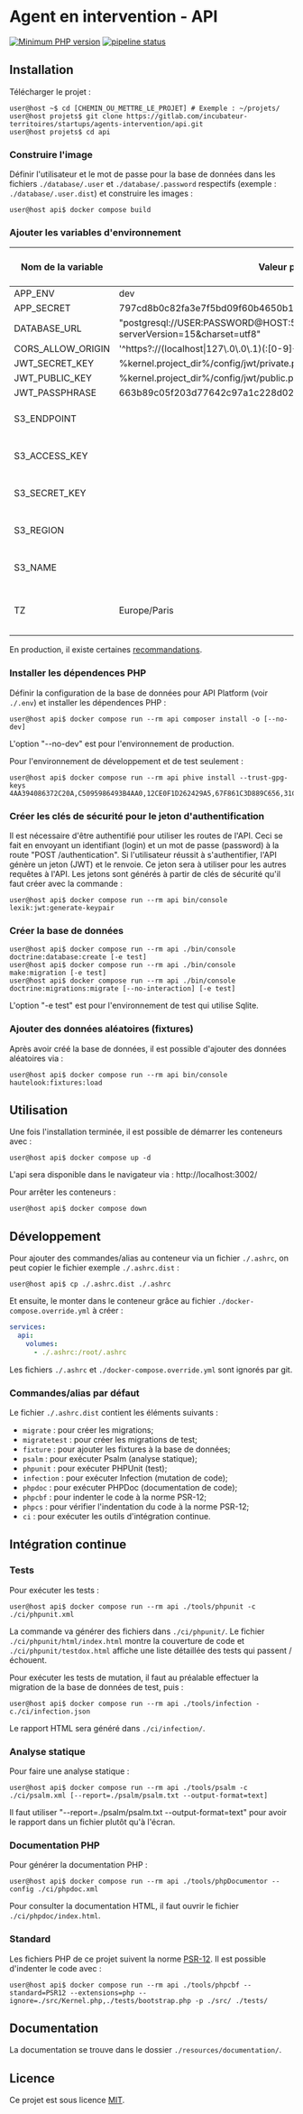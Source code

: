 # Agent en intervention - API

[![Minimum PHP version](https://img.shields.io/badge/php-%3E%3D8.2-%23777BB4?logo=php&style=flat)](https://www.php.net/)
[![pipeline status](https://gitlab.com/incubateur-territoires/startups/agents-intervention/api/badges/main/pipeline.svg)](https://gitlab.com/incubateur-territoires/startups/agents-intervention/api/-/commits/main)

## Installation

Télécharger le projet :

```shellsession
user@host ~$ cd [CHEMIN_OU_METTRE_LE_PROJET] # Exemple : ~/projets/
user@host projets$ git clone https://gitlab.com/incubateur-territoires/startups/agents-intervention/api.git
user@host projets$ cd api
```

### Construire l'image

Définir l'utilisateur et le mot de passe pour la base de données dans les fichiers
`./database/.user` et `./database/.password` respectifs (exemple : `./database/.user.dist`)
et construire les images :

```shellsession
user@host api$ docker compose build
```

### Ajouter les variables d'environnement

| Nom de la variable | Valeur par défaut                                                        | Exemple de valeur                                                   | Présente dans le fichier | Documentation                                                                                                                                              |
| ------------------ | ------------------------------------------------------------------------ | ------------------------------------------------------------------- | ------------------------ | ---------------------------------------------------------------------------------------------------------------------------------------------------------- |
| APP_ENV            | dev                                                                      | dev / prod / test                                                   | ./.env                   | [doc](https://symfony.com/doc/current/configuration.html#configuration-environments)                                                                       |
| APP_SECRET         | 797cd8b0c82fa3e7f5bd09f60b4650b1                                         | 797cd8b0c82fa3e7f5bd09f60b4650b1                                    | ./.env                   | [doc](https://symfony.com/doc/current/reference/configuration/framework.html#secret) [secrets](https://symfony.com/doc/current/configuration/secrets.html) |
| DATABASE_URL       | "postgresql://USER:PASSWORD@HOST:5432/api?serverVersion=15&charset=utf8" | "postgresql://root:root@api:5432/api?serverVersion=15&charset=utf8" | ./.env                   |                                                                                                                                                            |
| CORS_ALLOW_ORIGIN  | '^https?://(localhost\|127\\.0\\.0\\.1)(:[0-9]+)?$'                      | '^https?://(localhost\|127\\.0\\.0\\.1)(:[0-9]+)?$'                 | ./.env                   |                                                                                                                                                            |
| JWT_SECRET_KEY     | %kernel.project_dir%/config/jwt/private.pem                              | %kernel.project_dir%/config/jwt/private.pem                         | ./.env                   |                                                                                                                                                            |
| JWT_PUBLIC_KEY     | %kernel.project_dir%/config/jwt/public.pem                               | %kernel.project_dir%/config/jwt/public.pem                          | ./.env                   |                                                                                                                                                            |
| JWT_PASSPHRASE     | 663b89c05f203d77642c97a1c228d02ff90b31b904629bbaccfb96985b981b36         | 663b89c05f203d77642c97a1c228d02ff90b31b904629bbaccfb96985b981b36    | ./.env                   |                                                                                                                                                            |
| S3_ENDPOINT        |                                                                          | http://192.168.1.2:3003                                             | ./.env                   | L'adresse du serveur S3/Minio.                                                                                                                             |
| S3_ACCESS_KEY      |                                                                          | 00000000000000000000                                                | ./.env                   | La clé d'accès du serveur S3/Minio.                                                                                                                        |
| S3_SECRET_KEY      |                                                                          | 00000000-0000-0000-0000-000000000000                                | ./.env                   | La clé secrète du serveur S3/Minio.                                                                                                                        |
| S3_REGION          |                                                                          | fr-par                                                              | ./.env                   | La région du serveur S3/Minio.                                                                                                                             |
| S3_NAME            |                                                                          | aei                                                                 | ./.env                   | Le bucket du serveur S3/Minio.                                                                                                                             |
| TZ                 | Europe/Paris                                                             | Europe/Paris                                                        | ./.env                   | Nécessaire pour définir le fuseau horaire du conteneur.                                                                                                    |

En production, il existe certaines [recommandations](https://symfony.com/doc/current/configuration.html#configuring-environment-variables-in-production).

### Installer les dépendences PHP

Définir la configuration de la base de données pour API Platform (voir `./.env`)
et installer les dépendences PHP :

```shellsession
user@host api$ docker compose run --rm api composer install -o [--no-dev]
```

L'option "--no-dev" est pour l'environnement de production.

Pour l'environnement de développement et de test seulement :

```shellsession
user@host api$ docker compose run --rm api phive install --trust-gpg-keys 4AA394086372C20A,C5095986493B4AA0,12CE0F1D262429A5,67F861C3D889C656,31C7E470E2138192
```

### Créer les clés de sécurité pour le jeton d'authentification

Il est nécessaire d'être authentifié pour utiliser les routes de l'API.
Ceci se fait en envoyant un identifiant (login) et un mot de passe (password) à la route "POST /authentication".
Si l'utilisateur réussit à s'authentifier, l'API génère un jeton (JWT) et le renvoie.
Ce jeton sera à utiliser pour les autres requêtes à l'API.
Les jetons sont générés à partir de clés de sécurité qu'il faut créer avec la commande :

```shellsession
user@host api$ docker compose run --rm api bin/console lexik:jwt:generate-keypair
```

### Créer la base de données

```shellsession
user@host api$ docker compose run --rm api ./bin/console doctrine:database:create [-e test]
user@host api$ docker compose run --rm api ./bin/console make:migration [-e test]
user@host api$ docker compose run --rm api ./bin/console doctrine:migrations:migrate [--no-interaction] [-e test]
```

L'option "-e test" est pour l'environnement de test qui utilise Sqlite.

### Ajouter des données aléatoires (fixtures)

Après avoir créé la base de données, il est possible d'ajouter des données aléatoires via :

```shellsession
user@host api$ docker compose run --rm api bin/console hautelook:fixtures:load
```

## Utilisation

Une fois l'installation terminée, il est possible de démarrer les conteneurs avec :

```shellsession
user@host api$ docker compose up -d
```

L'api sera disponible dans le navigateur via : http://localhost:3002/

Pour arrêter les conteneurs :

```shellsession
user@host api$ docker compose down
```

## Développement

Pour ajouter des commandes/alias au conteneur via un fichier `./.ashrc`,
on peut copier le fichier exemple `./.ashrc.dist` :

```shellsession
user@host api$ cp ./.ashrc.dist ./.ashrc
```

Et ensuite, le monter dans le conteneur grâce au fichier `./docker-compose.override.yml`
à créer :

```yaml
services:
  api:
    volumes:
      - ./.ashrc:/root/.ashrc
```

Les fichiers `./.ashrc` et `./docker-compose.override.yml` sont ignorés par git.

### Commandes/alias par défaut

Le fichier `./.ashrc.dist` contient les éléments suivants :

- `migrate` : pour créer les migrations;
- `migratetest` : pour créer les migrations de test;
- `fixture` : pour ajouter les fixtures à la base de données;
- `psalm` : pour exécuter Psalm (analyse statique);
- `phpunit` : pour exécuter PHPUnit (test);
- `infection` : pour exécuter Infection (mutation de code);
- `phpdoc` : pour exécuter PHPDoc (documentation de code);
- `phpcbf` : pour indenter le code à la norme PSR-12;
- `phpcs` : pour vérifier l'indentation du code à la norme PSR-12;
- `ci` : pour exécuter les outils d'intégration continue.

## Intégration continue

### Tests

Pour exécuter les tests :

```shellsession
user@host api$ docker compose run --rm api ./tools/phpunit -c ./ci/phpunit.xml
```

La commande va générer des fichiers dans `./ci/phpunit/`.
Le fichier `./ci/phpunit/html/index.html` montre la couverture de code
et `./ci/phpunit/testdox.html` affiche une liste détaillée des tests qui passent / échouent.

Pour exécuter les tests de mutation,
il faut au préalable effectuer la migration de la base de données de test, puis :

```shellsession
user@host api$ docker compose run --rm api ./tools/infection -c./ci/infection.json
```

Le rapport HTML sera généré dans `./ci/infection/`.

### Analyse statique

Pour faire une analyse statique :

```shellsession
user@host api$ docker compose run --rm api ./tools/psalm -c ./ci/psalm.xml [--report=./psalm/psalm.txt --output-format=text]
```

Il faut utiliser "--report=./psalm/psalm.txt --output-format=text"
pour avoir le rapport dans un fichier plutôt qu'à l'écran.

### Documentation PHP

Pour générer la documentation PHP :

```shellsession
user@host api$ docker compose run --rm api ./tools/phpDocumentor --config ./ci/phpdoc.xml
```

Pour consulter la documentation HTML, il faut ouvrir le fichier `./ci/phpdoc/index.html`.

### Standard

Les fichiers PHP de ce projet suivent la norme [PSR-12](https://www.php-fig.org/psr/psr-12/).
Il est possible d'indenter le code avec :

```shellsession
user@host api$ docker compose run --rm api ./tools/phpcbf --standard=PSR12 --extensions=php --ignore=./src/Kernel.php,./tests/bootstrap.php -p ./src/ ./tests/
```

## Documentation

La documentation se trouve dans le dossier `./resources/documentation/`.

## Licence

Ce projet est sous licence [MIT](./LICENSE).
